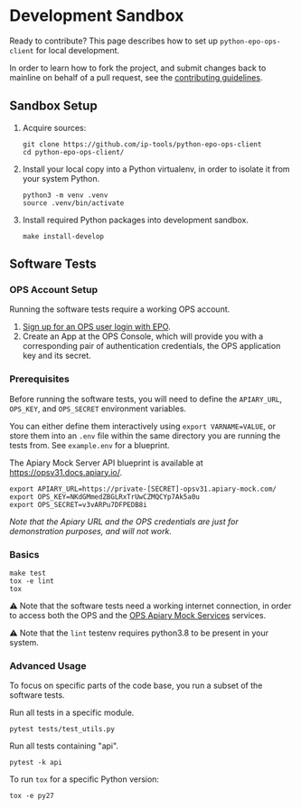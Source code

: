 # Development Sandbox

Ready to contribute? This page describes how to set up `python-epo-ops-client`
for local development.

In order to learn how to fork the project, and submit changes back to mainline
on behalf of a pull request, see the [contributing guidelines](contributing.md).


## Sandbox Setup

1.  Acquire sources:
    ```shell
    git clone https://github.com/ip-tools/python-epo-ops-client
    cd python-epo-ops-client/
    ```

2.  Install your local copy into a Python virtualenv, in order to isolate
    it from your system Python.
    ```shell
    python3 -m venv .venv
    source .venv/bin/activate
    ```

3.  Install required Python packages into development sandbox.
    ```shell
    make install-develop
    ```


## Software Tests


### OPS Account Setup

Running the software tests require a working OPS account.

1.  [Sign up for an OPS user login with EPO][ops registration].
2.  Create an App at the OPS Console, which will provide you with a corresponding
    pair of authentication credentials, the OPS application key and its secret.


### Prerequisites

Before running the software tests, you will need to define the `APIARY_URL`,
`OPS_KEY`, and `OPS_SECRET` environment variables.

You can either define them interactively using `export VARNAME=VALUE`, or store
them into an `.env` file within the same directory you are running the tests from.
See `example.env` for a blueprint.

The Apiary Mock Server API blueprint is available at <https://opsv31.docs.apiary.io/>.

```shell
export APIARY_URL=https://private-[SECRET]-opsv31.apiary-mock.com/
export OPS_KEY=NKdGMmedZBGLRxTrUwCZMQCYp7Ak5a0u
export OPS_SECRET=v3vARPu7DFPEDB8i
```

_Note that the Apiary URL and the OPS credentials are just for demonstration
purposes, and will not work._


### Basics

```shell
make test
tox -e lint
tox
```

⚠️ Note that the software tests need a working internet connection, in order to
access both the OPS and the [OPS Apiary Mock Services][apiary ops] services.

⚠️ Note that the `lint` testenv requires python3.8 to be present in your
system.


### Advanced Usage

To focus on specific parts of the code base, you run a subset of the software
tests.

Run all tests in a specific module.
```shell
pytest tests/test_utils.py
```

Run all tests containing "api".
```shell
pytest -k api
```

To run `tox` for a specific Python version:
```shell
tox -e py27
```


[apiary ops]: https://opsv31.docs.apiary.io/
[ops registration]: https://developers.epo.org/user/register
